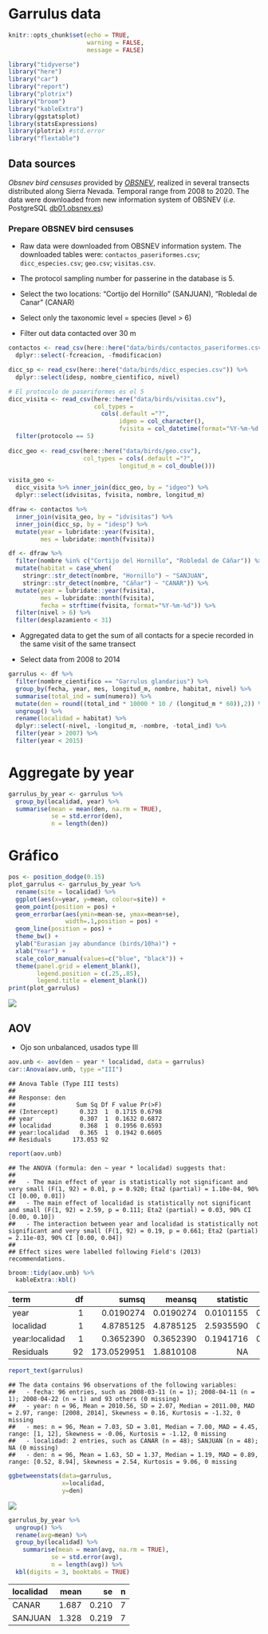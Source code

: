 Garrulus data
================

``` r
knitr::opts_chunk$set(echo = TRUE, 
                      warning = FALSE, 
                      message = FALSE)
```

``` r
library("tidyverse")
library("here")
library("car")
library("report")
library("plotrix")
library("broom")
library("kableExtra")
library(ggstatsplot)
library(statsExpressions)
library(plotrix) #std.error 
library("flextable")
```

## Data sources

*Obsnev bird censuses* provided by [*OBSNEV*](https://obsnev.es/),
realized in several transects distributed along Sierra Nevada. Temporal
range from 2008 to 2020. The data were downloaded from new information
system of OBSNEV (*i.e.* PostgreSQL [db01.obsnev.es](db01.obsnev.es))

### Prepare OBSNEV bird censuses

-   Raw data were downloaded from OBSNEV information system. The
    downloaded tables were: `contactos_paseriformes.csv`;
    `dicc_especies.csv`; `geo.csv`; `visitas.csv`.

-   The protocol sampling number for passerine in the database is 5.

-   Select the two locations: “Cortijo del Hornillo” (SANJUAN),
    “Robledal de Canar” (CANAR)

-   Select only the taxonomic level = species (level &gt; 6)

-   Filter out data contacted over 30 m

``` r
contactos <- read_csv(here::here("data/birds/contactos_paseriformes.csv")) %>% 
  dplyr::select(-fcreacion, -fmodificacion)

dicc_sp <- read_csv(here::here("data/birds/dicc_especies.csv")) %>% 
  dplyr::select(idesp, nombre_cientifico, nivel)

# El protocolo de paseriformes es el 5
dicc_visita <- read_csv(here::here("data/birds/visitas.csv"), 
                        col_types = 
                          cols(.default ="?", 
                               idgeo = col_character(), 
                               fvisita = col_datetime(format="%Y-%m-%d %H:%M:%S"))) %>%
  filter(protocolo == 5) 
  
dicc_geo <- read_csv(here::here("data/birds/geo.csv"), 
                     col_types = cols(.default ="?", 
                               longitud_m = col_double()))

visita_geo <- 
  dicc_visita %>% inner_join(dicc_geo, by = "idgeo") %>% 
  dplyr::select(idvisitas, fvisita, nombre, longitud_m) 

dfraw <- contactos %>% 
  inner_join(visita_geo, by = "idvisitas") %>% 
  inner_join(dicc_sp, by = "idesp") %>% 
  mutate(year = lubridate::year(fvisita), 
         mes = lubridate::month(fvisita))

df <- dfraw %>% 
  filter(nombre %in% c("Cortijo del Hornillo", "Robledal de Cáñar")) %>% 
  mutate(habitat = case_when(
    stringr::str_detect(nombre, "Hornillo") ~ "SANJUAN",
    stringr::str_detect(nombre, "Cáñar") ~ "CANAR")) %>% 
  mutate(year = lubridate::year(fvisita), 
         mes = lubridate::month(fvisita),
         fecha = strftime(fvisita, format="%Y-%m-%d")) %>% 
  filter(nivel > 6) %>% 
  filter(desplazamiento < 31)
```

-   Aggregated data to get the sum of all contacts for a specie recorded
    in the same visit of the same transect

-   Select data from 2008 to 2014

``` r
garrulus <- df %>% 
  filter(nombre_cientifico == "Garrulus glandarius") %>% 
  group_by(fecha, year, mes, longitud_m, nombre, habitat, nivel) %>%
  summarise(total_ind = sum(numero)) %>%  
  mutate(den = round((total_ind * 10000 * 10 / (longitud_m * 60)),2)) %>% 
  ungroup() %>% 
  rename(localidad = habitat) %>% 
  dplyr::select(-nivel, -longitud_m, -nombre, -total_ind) %>% 
  filter(year > 2007) %>% 
  filter(year < 2015)
```

# Aggregate by year

``` r
garrulus_by_year <- garrulus %>% 
  group_by(localidad, year) %>% 
  summarise(mean = mean(den, na.rm = TRUE), 
            se = std.error(den), 
            n = length(den)) 
```

# Gráfico

``` r
pos <- position_dodge(0.15)
plot_garrulus <- garrulus_by_year %>% 
  rename(site = localidad) %>% 
  ggplot(aes(x=year, y=mean, colour=site)) + 
  geom_point(position = pos) +
  geom_errorbar(aes(ymin=mean-se, ymax=mean+se), 
                width=.1,position = pos) +
  geom_line(position = pos) + 
  theme_bw() +
  ylab("Eurasian jay abundance (birds/10ha)") + 
  xlab("Year") + 
  scale_color_manual(values=c("blue", "black")) + 
  theme(panel.grid = element_blank(),
        legend.position = c(.25,.85), 
        legend.title = element_blank()) 
print(plot_garrulus)
```

![](analysis_Arrendajo_files/figure-gfm/coloniza-garrulus-1.png)<!-- -->

## AOV

-   Ojo son unbalanced, usados type III

``` r
aov.unb <- aov(den ~ year * localidad, data = garrulus)
car::Anova(aov.unb, type ="III")
```

    ## Anova Table (Type III tests)
    ## 
    ## Response: den
    ##                 Sum Sq Df F value Pr(>F)
    ## (Intercept)      0.323  1  0.1715 0.6798
    ## year             0.307  1  0.1632 0.6872
    ## localidad        0.368  1  0.1956 0.6593
    ## year:localidad   0.365  1  0.1942 0.6605
    ## Residuals      173.053 92

``` r
report(aov.unb)
```

    ## The ANOVA (formula: den ~ year * localidad) suggests that:
    ## 
    ##   - The main effect of year is statistically not significant and very small (F(1, 92) = 0.01, p = 0.920; Eta2 (partial) = 1.10e-04, 90% CI [0.00, 0.01])
    ##   - The main effect of localidad is statistically not significant and small (F(1, 92) = 2.59, p = 0.111; Eta2 (partial) = 0.03, 90% CI [0.00, 0.10])
    ##   - The interaction between year and localidad is statistically not significant and very small (F(1, 92) = 0.19, p = 0.661; Eta2 (partial) = 2.11e-03, 90% CI [0.00, 0.04])
    ## 
    ## Effect sizes were labelled following Field's (2013) recommendations.

``` r
broom::tidy(aov.unb) %>% 
  kableExtra::kbl()
```

<table>
<thead>
<tr>
<th style="text-align:left;">
term
</th>
<th style="text-align:right;">
df
</th>
<th style="text-align:right;">
sumsq
</th>
<th style="text-align:right;">
meansq
</th>
<th style="text-align:right;">
statistic
</th>
<th style="text-align:right;">
p.value
</th>
</tr>
</thead>
<tbody>
<tr>
<td style="text-align:left;">
year
</td>
<td style="text-align:right;">
1
</td>
<td style="text-align:right;">
0.0190274
</td>
<td style="text-align:right;">
0.0190274
</td>
<td style="text-align:right;">
0.0101155
</td>
<td style="text-align:right;">
0.9201060
</td>
</tr>
<tr>
<td style="text-align:left;">
localidad
</td>
<td style="text-align:right;">
1
</td>
<td style="text-align:right;">
4.8785125
</td>
<td style="text-align:right;">
4.8785125
</td>
<td style="text-align:right;">
2.5935590
</td>
<td style="text-align:right;">
0.1107249
</td>
</tr>
<tr>
<td style="text-align:left;">
year:localidad
</td>
<td style="text-align:right;">
1
</td>
<td style="text-align:right;">
0.3652390
</td>
<td style="text-align:right;">
0.3652390
</td>
<td style="text-align:right;">
0.1941716
</td>
<td style="text-align:right;">
0.6605007
</td>
</tr>
<tr>
<td style="text-align:left;">
Residuals
</td>
<td style="text-align:right;">
92
</td>
<td style="text-align:right;">
173.0529951
</td>
<td style="text-align:right;">
1.8810108
</td>
<td style="text-align:right;">
NA
</td>
<td style="text-align:right;">
NA
</td>
</tr>
</tbody>
</table>

``` r
report_text(garrulus)
```

    ## The data contains 96 observations of the following variables:
    ##   - fecha: 96 entries, such as 2008-03-11 (n = 1); 2008-04-11 (n = 1); 2008-04-22 (n = 1) and 93 others (0 missing)
    ##   - year: n = 96, Mean = 2010.56, SD = 2.07, Median = 2011.00, MAD = 2.97, range: [2008, 2014], Skewness = 0.16, Kurtosis = -1.32, 0 missing
    ##   - mes: n = 96, Mean = 7.03, SD = 3.01, Median = 7.00, MAD = 4.45, range: [1, 12], Skewness = -0.06, Kurtosis = -1.12, 0 missing
    ##   - localidad: 2 entries, such as CANAR (n = 48); SANJUAN (n = 48); NA (0 missing)
    ##   - den: n = 96, Mean = 1.63, SD = 1.37, Median = 1.19, MAD = 0.89, range: [0.52, 8.94], Skewness = 2.54, Kurtosis = 9.06, 0 missing

``` r
ggbetweenstats(data=garrulus, 
               x=localidad, 
               y=den)
```

![](analysis_Arrendajo_files/figure-gfm/unnamed-chunk-6-1.png)<!-- -->

``` r
garrulus_by_year %>% 
  ungroup() %>% 
  rename(avg=mean) %>% 
  group_by(localidad) %>% 
    summarise(mean = mean(avg, na.rm = TRUE), 
            se = std.error(avg), 
            n = length(avg)) %>% 
  kbl(digits = 3, booktabs = TRUE)
```

<table>
<thead>
<tr>
<th style="text-align:left;">
localidad
</th>
<th style="text-align:right;">
mean
</th>
<th style="text-align:right;">
se
</th>
<th style="text-align:right;">
n
</th>
</tr>
</thead>
<tbody>
<tr>
<td style="text-align:left;">
CANAR
</td>
<td style="text-align:right;">
1.687
</td>
<td style="text-align:right;">
0.210
</td>
<td style="text-align:right;">
7
</td>
</tr>
<tr>
<td style="text-align:left;">
SANJUAN
</td>
<td style="text-align:right;">
1.328
</td>
<td style="text-align:right;">
0.219
</td>
<td style="text-align:right;">
7
</td>
</tr>
</tbody>
</table>
